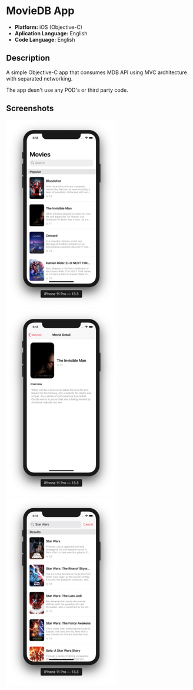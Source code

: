 # MovieDB App

* **Platform:** iOS (Objective-C)
* **Aplication Language:** English
* **Code Language:** English

## Description
A simple Objective-C app that consumes MDB API using MVC architecture with separated networking.

The app desn't use any POD's or third party code.

## Screenshots

<img src="./Example%20Screenshots/Main.png" width="300" />
<img src="./Example%20Screenshots/Detail.png" width="300" />
<img src="./Example%20Screenshots/Search.png" width="300" />



